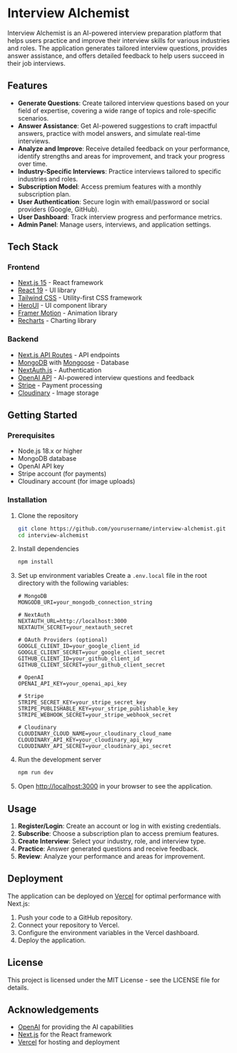 # Interview Alchemist

Interview Alchemist is an AI-powered interview preparation platform that helps users practice and improve their interview skills for various industries and roles. The application generates tailored interview questions, provides answer assistance, and offers detailed feedback to help users succeed in their job interviews.

## Features

- **Generate Questions**: Create tailored interview questions based on your field of expertise, covering a wide range of topics and role-specific scenarios.
- **Answer Assistance**: Get AI-powered suggestions to craft impactful answers, practice with model answers, and simulate real-time interviews.
- **Analyze and Improve**: Receive detailed feedback on your performance, identify strengths and areas for improvement, and track your progress over time.
- **Industry-Specific Interviews**: Practice interviews tailored to specific industries and roles.
- **Subscription Model**: Access premium features with a monthly subscription plan.
- **User Authentication**: Secure login with email/password or social providers (Google, GitHub).
- **User Dashboard**: Track interview progress and performance metrics.
- **Admin Panel**: Manage users, interviews, and application settings.

## Tech Stack

### Frontend
- [Next.js 15](https://nextjs.org/) - React framework
- [React 19](https://reactjs.org/) - UI library
- [Tailwind CSS](https://tailwindcss.com/) - Utility-first CSS framework
- [HeroUI](https://heroui.com/) - UI component library
- [Framer Motion](https://www.framer.com/motion/) - Animation library
- [Recharts](https://recharts.org/) - Charting library

### Backend
- [Next.js API Routes](https://nextjs.org/docs/api-routes/introduction) - API endpoints
- [MongoDB](https://www.mongodb.com/) with [Mongoose](https://mongoosejs.com/) - Database
- [NextAuth.js](https://next-auth.js.org/) - Authentication
- [OpenAI API](https://openai.com/) - AI-powered interview questions and feedback
- [Stripe](https://stripe.com/) - Payment processing
- [Cloudinary](https://cloudinary.com/) - Image storage

## Getting Started

### Prerequisites

- Node.js 18.x or higher
- MongoDB database
- OpenAI API key
- Stripe account (for payments)
- Cloudinary account (for image uploads)

### Installation

1. Clone the repository
   ```bash
   git clone https://github.com/yourusername/interview-alchemist.git
   cd interview-alchemist
   ```

2. Install dependencies
   ```bash
   npm install
   ```

3. Set up environment variables
   Create a `.env.local` file in the root directory with the following variables:
   ```
   # MongoDB
   MONGODB_URI=your_mongodb_connection_string
   
   # NextAuth
   NEXTAUTH_URL=http://localhost:3000
   NEXTAUTH_SECRET=your_nextauth_secret
   
   # OAuth Providers (optional)
   GOOGLE_CLIENT_ID=your_google_client_id
   GOOGLE_CLIENT_SECRET=your_google_client_secret
   GITHUB_CLIENT_ID=your_github_client_id
   GITHUB_CLIENT_SECRET=your_github_client_secret
   
   # OpenAI
   OPENAI_API_KEY=your_openai_api_key
   
   # Stripe
   STRIPE_SECRET_KEY=your_stripe_secret_key
   STRIPE_PUBLISHABLE_KEY=your_stripe_publishable_key
   STRIPE_WEBHOOK_SECRET=your_stripe_webhook_secret
   
   # Cloudinary
   CLOUDINARY_CLOUD_NAME=your_cloudinary_cloud_name
   CLOUDINARY_API_KEY=your_cloudinary_api_key
   CLOUDINARY_API_SECRET=your_cloudinary_api_secret
   ```

4. Run the development server
   ```bash
   npm run dev
   ```

5. Open [http://localhost:3000](http://localhost:3000) in your browser to see the application.

## Usage

1. **Register/Login**: Create an account or log in with existing credentials.
2. **Subscribe**: Choose a subscription plan to access premium features.
3. **Create Interview**: Select your industry, role, and interview type.
4. **Practice**: Answer generated questions and receive feedback.
5. **Review**: Analyze your performance and areas for improvement.

## Deployment

The application can be deployed on [Vercel](https://vercel.com/) for optimal performance with Next.js:

1. Push your code to a GitHub repository.
2. Connect your repository to Vercel.
3. Configure the environment variables in the Vercel dashboard.
4. Deploy the application.

## License

This project is licensed under the MIT License - see the LICENSE file for details.

## Acknowledgements

- [OpenAI](https://openai.com/) for providing the AI capabilities
- [Next.js](https://nextjs.org/) for the React framework
- [Vercel](https://vercel.com/) for hosting and deployment
